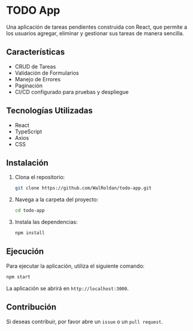 
# TODO App

Una aplicación de tareas pendientes construida con React, que permite a los usuarios agregar, eliminar y gestionar sus tareas de manera sencilla.


## Características

- CRUD de Tareas
- Validación de Formularios
- Manejo de Errores
- Paginación
- CI/CD configurado para pruebas y despliegue

## Tecnologías Utilizadas

- React
- TypeScript
- Axios
- CSS

## Instalación

1. Clona el repositorio:
   ```bash
   git clone https://github.com/WalRoldan/todo-app.git
   ```
2. Navega a la carpeta del proyecto:
   ```bash
   cd todo-app
   ```
3. Instala las dependencias:
   ```bash
   npm install
   ```

## Ejecución

Para ejecutar la aplicación, utiliza el siguiente comando:
```bash
npm start
```

La aplicación se abrirá en `http://localhost:3000`.

## Contribución

Si deseas contribuir, por favor abre un `issue` o un `pull request`.
